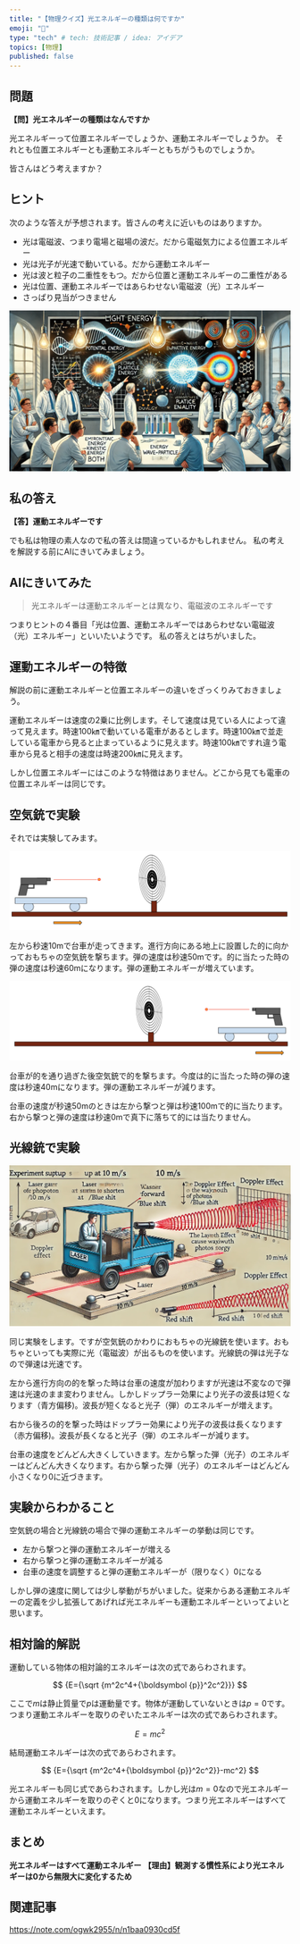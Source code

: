 ```yaml
---
title: "【物理クイズ】光エネルギーの種類は何ですか"
emoji: "📘"
type: "tech" # tech: 技術記事 / idea: アイデア
topics: [物理]
published: false
---
```

## 問題 

**【問】光エネルギーの種類はなんですか**

光エネルギーって位置エネルギーでしょうか、運動エネルギーでしょうか。 それとも位置エネルギーとも運動エネルギーともちがうものでしょうか。

皆さんはどう考えますか？

## ヒント 

次のような答えが予想されます。皆さんの考えに近いものはありますか。

- 光は電磁波、つまり電場と磁場の波だ。だから電磁気力による位置エネルギー
- 光は光子が光速で動いている。だから運動エネルギー
- 光は波と粒子の二重性をもつ。だから位置と運動エネルギーの二重性がある
- 光は位置、運動エネルギーではあらわせない電磁波（光）エネルギー
- さっぱり見当がつきません

![](/images/qpq250316photo_energy.webp)

## 私の答え 

**【答】運動エネルギーです**

でも私は物理の素人なので私の答えは間違っているかもしれません。 私の考えを解説する前にAIにきいてみましょう。

## AIにきいてみた 

> 光エネルギーは運動エネルギーとは異なり、電磁波のエネルギーです

つまりヒントの４番目「光は位置、運動エネルギーではあらわせない電磁波（光）エネルギー」といいたいようです。
私の答えとはちがいました。

## 運動エネルギーの特徴 

解説の前に運動エネルギーと位置エネルギーの違いをざっくりみておきましょう。

運動エネルギーは速度の2乗に比例します。そして速度は見ている人によって違って見えます。時速100㎞で動いている電車があるとします。時速100㎞で並走している電車から見ると止まっているように見えます。時速100㎞ですれ違う電車から見ると相手の速度は時速200㎞に見えます。

しかし位置エネルギーにはこのような特徴はありません。どこから見ても電車の位置エネルギーは同じです。

## 空気銃で実験 

それでは実験してみます。

![](/images/qpq250316kine_left.png)

左から秒速10mで台車が走ってきます。進行方向にある地上に設置した的に向かっておもちゃの空気銃を撃ちます。弾の速度は秒速50mです。的に当たった時の弾の速度は秒速60mになります。弾の運動エネルギーが増えています。

![](/images/qpq250316kine_right.png)

台車が的を通り過ぎた後空気銃で的を撃ちます。今度は的に当たった時の弾の速度は秒速40mになります。弾の運動エネルギーが減ります。

台車の速度が秒速50mのときは左から撃つと弾は秒速100mで的に当たります。右から撃つと弾の速度は秒速0mで真下に落ちて的には当たりません。

## 光線銃で実験 

![](/images/qpq250316kine_photon.webp)

同じ実験をします。ですが空気銃のかわりにおもちゃの光線銃を使います。おもちゃといっても実際に光（電磁波）が出るものを使います。光線銃の弾は光子なので弾速は光速です。

左から進行方向の的を撃った時は台車の速度が加わりますが光速は不変なので弾速は光速のまま変わりません。しかしドップラー効果により光子の波長は短くなります（青方偏移)。波長が短くなると光子（弾）のエネルギーが増えます。

右から後ろの的を撃った時はドップラー効果により光子の波長は長くなります（赤方偏移)。波長が長くなると光子（弾）のエネルギーが減ります。

台車の速度をどんどん大きくしていきます。左から撃った弾（光子）のエネルギーはどんどん大きくなります。右から撃った弾（光子）のエネルギーはどんどん小さくなり0に近づきます。

## 実験からわかること 

空気銃の場合と光線銃の場合で弾の運動エネルギーの挙動は同じです。
- 左から撃つと弾の運動エネルギーが増える
- 右から撃つと弾の運動エネルギーが減る
- 台車の速度を調整すると弾の運動エネルギーが（限りなく）0になる

しかし弾の速度に関しては少し挙動がちがいました。従来からある運動エネルギーの定義を少し拡張してあげれば光エネルギーも運動エネルギーといってよいと思います。

## 相対論的解説 

運動している物体の相対論的エネルギーは次の式であらわされます。

$$
{E={\sqrt {m^2c^4+{\boldsymbol {p}}^2c^2}}}
$$

ここで$m$は静止質量で$p$は運動量です。物体が運動していないときは$p=0$です。つまり運動エネルギーを取りのぞいたエネルギーは次の式であらわされます。

$$
{E=mc^2}
$$

結局運動エネルギーは次の式であらわされます。

$$
{E={\sqrt {m^2c^4+{\boldsymbol {p}}^2c^2}}-mc^2}
$$

光エネルギーも同じ式であらわされます。しかし光は$m=0$なので光エネルギーから運動エネルギーを取りのぞくと0になります。つまり光エネルギーはすべて運動エネルギーといえます。

## まとめ

**光エネルギーはすべて運動エネルギー**
**【理由】観測する慣性系により光エネルギーは0から無限大に変化するため**

## 関連記事

https://note.com/ogwk2955/n/n1baa0930cd5f
